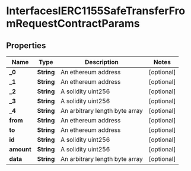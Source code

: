 

# InterfacesIERC1155SafeTransferFromRequestContractParams


## Properties

| Name | Type | Description | Notes |
|------------ | ------------- | ------------- | -------------|
|**_0** | **String** | An ethereum address |  [optional] |
|**_1** | **String** | An ethereum address |  [optional] |
|**_2** | **String** | A solidity uint256 |  [optional] |
|**_3** | **String** | A solidity uint256 |  [optional] |
|**_4** | **String** | An arbitrary length byte array |  [optional] |
|**from** | **String** | An ethereum address |  [optional] |
|**to** | **String** | An ethereum address |  [optional] |
|**id** | **String** | A solidity uint256 |  [optional] |
|**amount** | **String** | A solidity uint256 |  [optional] |
|**data** | **String** | An arbitrary length byte array |  [optional] |



